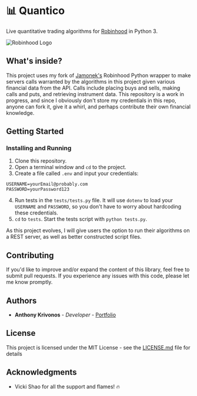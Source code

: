 # 📊 Quantico

Live quantitative trading algorithms for [Robinhood](https://robinhood.com/) in Python 3.

![Robinhood Logo](https://timedotcom.files.wordpress.com/2018/08/robinhood_ios-android.jpg?quality=85)

## What's inside?

This project uses my fork of [Jamonek's](https://github.com/Jamonek/Robinhood) Robinhood Python wrapper to make servers calls warranted by the algorithms in this project given various financial data from the API. Calls include placing buys and sells, making calls and puts, and retrieving instrument data. This repository is a work in progress, and since I obviously don't store my credentials in this repo, anyone can fork it, give it a whirl, and perhaps contribute their own financial knowledge.

## Getting Started

### Installing and Running

1. Clone this repository.
2. Open a terminal window and `cd` to the project.
3. Create a file called `.env` and input your credentials:

```
USERNAME=yourEmail@probably.com
PASSWORD=yourPassword123
```

4. Run tests in the `tests/tests.py` file. It will use `dotenv` to load your `USERNAME` and `PASSWORD`, so you don't have to worry about hardcoding these credentials.
5. `cd` to `tests`. Start the tests script with `python tests.py`.

As this project evolves, I will give users the option to run their algorithms on a REST server, as well as better constructed script files.

## Contributing

If you'd like to improve and/or expand the content of this library, feel free to submit pull requests. If you experience any issues with this code, please let me know promptly.

## Authors

* **Anthony Krivonos** - *Developer* - [Portfolio](https://anthonykrivonos.com)

## License

This project is licensed under the MIT License - see the [LICENSE.md](LICENSE.md) file for details

## Acknowledgments

* Vicki Shao for all the support and flames! 🔥
